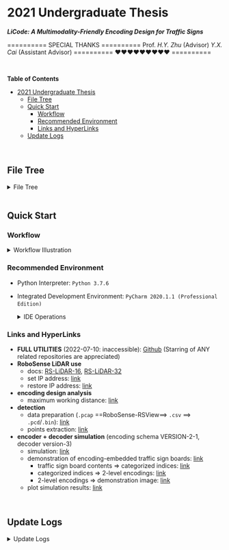 # 2021 Undergraduate Thesis

***LiCode: A Multimodality-Friendly Encoding Design for Traffic Signs***

========== SPECIAL THANKS ==========
Prof. *H.Y. Zhu* (Advisor)
*Y.X. Cai* (Assistant Advisor)
========== ❤❤❤❤❤❤❤❤❤ ========== 


<br>


**Table of Contents**
<!-- MarkdownTOC -->

- [2021 Undergraduate Thesis](#2021-undergraduate-thesis)
  - [File Tree](#file-tree)
  - [Quick Start](#quick-start)
    - [Workflow](#workflow)
    - [Recommended Environment](#recommended-environment)
    - [Links and HyperLinks](#links-and-hyperlinks)
  - [Update Logs](#update-logs)

<!-- /MarkdownTOC -->


<br>





<a id="file-tree"></a>
## File Tree


<details>
<summary>File Tree</summary>

```
📦Undergraduate Thesis                      // root directory `~/`
 ┣ 📂design_analysis                       // [DIRECTORY] general encoding design analysis (w.r.t. bars, distances, etc.)
 ┃ ┣ 📂__deprecated__                     // [DIRECTORY] deprecated implementations (wrapped in ~/design_analysis/*.py) 
 ┃ ┃ ┣ 📜2_by_1_encoding_2_per_bar.py    // deprecated
 ┃ ┃ ┣ 📜2_by_4_encoding_2_per_bar.py    // deprecated
 ┃ ┃ ┣ 📜2_by_5_encoding_1_per_bar.py    // deprecated
 ┃ ┃ ┗ 📜max_distance_calculation.py     // deprecated
 ┃ ┣ 📜level_1_duplicate_check.py         // [class-oriented] check for possible duplicate sampling results of the level-1 encodings, by means of numerical simulation (iteratively select starting location values and/or sample points margin values) (with examples in `__main__`)
 ┃ ┗ 📜max_dist_cal.py                    // [class-oriented] general calculator for the theoretically-possible level-1/2 encoding maximum working ranges (with examples in `__main__`)
 ┣ 📂detection                             // [DIRECTORY] detection, which: (1) extract sample points that fall on the encoding-embedded traffic sign boards, out of the raw LiDAR point cloud data; and then (2) post-process to acquire a matrix-like binary representation that can be further used to complete the decoding operations. ([NOTE] unless specified, all scripts/settings are for sequence #1/#6, frame 320/321/322)
 ┃ ┣ 📂data_prep                          // [DIRECTORY] data preparation, i.e., to convert `.csv` files (exported from the `.pcap` LiDAR files through RoboSense RSView) to `.pcd` files and further to `.bin` files (shared by CYX) ([ALERT] some dependencies rely on `pcd2bin2` conda virtual environment on the 9991 server)
 ┃ ┃ ┣ 📂bin                             // [DIRECTORY] converted `.bin` files
 ┃ ┃ ┃ ┗ 📂seq60
 ┃ ┃ ┃ ┃ ┣ 📜seq60_00000__320.bin       // sequence #1/#6 (file `2021-10-27-19-11-43-RS-32-Data.pcap`, filename omitted below), frame 320
 ┃ ┃ ┃ ┃ ┣ 📜seq60_00000__321.bin       // sequence #1/#6, frame 321
 ┃ ┃ ┃ ┃ ┗ 📜seq60_00000__322.bin       // sequence #1/#6, frame 322
 ┃ ┃ ┣ 📂csv                              // [DIRECTORY] exported `.csv` files
 ┃ ┃ ┃ ┣ 📜2021-10-27-19-11-43-RS-32-Data (Frame 0320).csv
 ┃ ┃ ┃ ┣ 📜2021-10-27-19-11-43-RS-32-Data (Frame 0321).csv
 ┃ ┃ ┃ ┣ 📜2021-10-27-19-11-43-RS-32-Data (Frame 0322).csv
 ┃ ┃ ┃ ┗ 📜2021-10-27-19-11-43-RS-32-Data.pcap
 ┃ ┃ ┣ 📂seq60                            // [DIRECTORY] converted `.pcd` files
 ┃ ┃ ┃ ┣ 📜320.pcd                       // sequence #1/#6, frame 320
 ┃ ┃ ┃ ┣ 📜321.pcd                       // sequence #1/#6, frame 321
 ┃ ┃ ┃ ┗ 📜322.pcd                       // sequence #1/#6, frame 322
 ┃ ┃ ┣ 📜csv2trackerRes.sh                // bash script to execute on the 9991 server (just for reference)
 ┃ ┃ ┣ 📜loadtypicalCSV.py                // script to convert `.csv` to `.pcd` ([NOTE] check the floating point accuracy and intensity normalization operations)
 ┃ ┃ ┗ 📜pcd2bin.py                       // script to convert `.pcd` to `.bin` ([ALERT] some dependencies rely on `pcd2bin2` conda virtual environment on the 9991 server)
 ┃ ┗ 📂my_detection                        // [DIRECTORY] detection operations
 ┃ ┃ ┣ 📂data                             // data files
 ┃ ┃ ┃ ┣ 📜0001.pcd                      // can be ignored
 ┃ ┃ ┃ ┣ 📜seq60_00000__1-320.bin        // sequence #1/#6, frame 320
 ┃ ┃ ┃ ┣ 📜seq60_00000__1-321.bin        // sequence #1/#6, frame 320
 ┃ ┃ ┃ ┣ 📜seq60_00000__1-322.bin        // sequence #1/#6, frame 320
 ┃ ┃ ┃ ┣ 📜seq60_00000__3-268.bin        // sequence #3/#6 (file `2021-10-27-19-14-57-RS-32-Data.pcap`, filename omitted below), frame 268
 ┃ ┃ ┃ ┗ 📜seq60_00000__3-297.bin        // sequence #3/#6, frame 297
 ┃ ┃ ┣ 📂plot_binary                      // [DIRECTORY] scripts to plot the binarized matrix-like representation of the traffic sign board sample points
 ┃ ┃ ┃ ┣ 📜binarized-old.png             // old example figure
 ┃ ┃ ┃ ┣ 📜binarized.png                 // example figure
 ┃ ┃ ┃ ┣ 📜binary.npy                    // data of the example representation
 ┃ ┃ ┃ ┗ 📜plot_binary.py                // script
 ┃ ┃ ┣ 📂tests                            // [DIRECTORY] some test scripts (omitted in version control)
 ┃ ┃ ┃ ┣ 📜cluster_dbscan.py             // generate clusters in the raw LiDAR point cloud, by means of DBSCAN
 ┃ ┃ ┃ ┣ 📜cluster_euclidean.py          // [todo] [copied from web] generate clusters in the raw LiDAR point cloud, according to the euclidean distances between points
 ┃ ┃ ┃ ┣ 📜cluster_euclidean_kdtree.py   // [todo] [copied from web] generate clusters in the raw LiDAR point cloud, according to the euclidean distances between points and using KD-tree
 ┃ ┃ ┃ ┣ 📜plane_open3d.py               // fit a plane for the given points, using `open3d` APIs
 ┃ ┃ ┃ ┣ 📜plane_sklearn-1.py            // [todo] fit a plane for the given points, using `sklearn` APIs (approach 1)
 ┃ ┃ ┃ ┣ 📜plane_sklearn-2.py            // [todo] fit a plane for the given points, using `sklearn` APIs (approach 1)
 ┃ ┃ ┃ ┣ 📜points.npy                    // points (which can be generally regarded as all those fall on the encoding-embedded traffic sign) for plane fitting
 ┃ ┃ ┃ ┣ 📜points_on_board_2d_distribution.py
 ┃ ┃ ┃ ┃                                 // visualize the 2d-distribution (w.r.t. fit line) of the given points, with z-axis removed
 ┃ ┃ ┃ ┣ 📜points_on_board_3d_distribution.py
 ┃ ┃ ┃ ┃                                 // [todo] visualize the 3d-distribution (w.r.t. fit plane) of the given points
 ┃ ┃ ┃ ┣ 📜points_on_off_board.py        // scripts to check whether: (1) all off-board points are mapped to range image pixels `P`; (2) there exist some on-board points that map to each range image pixel `p \in P`
 ┃ ┃ ┃ ┣ 📜points_proj_dup_cnt.npy       // a matrix of a size the same as the range image, where each element is the number of points (in the raw point cloud) that are mapped to the range image pixel at the corresponding location
 ┃ ┃ ┃ ┣ 📜points_xyz_off_board.npy      // all off-board points (selected by empirical coordinates threshold criterions)
 ┃ ┃ ┃ ┣ 📜points_xyz_on_board.npy       // all on-board points (selected by empirical coordinates threshold criterions)
 ┃ ┃ ┃ ┣ 📜projection_example.py         // [todo] [copied from web] some seemingly-working plane projection codes
 ┃ ┃ ┃ ┣ 📜range_data.npy                // range image data
 ┃ ┃ ┃ ┣ 📜show_points_dup_cnt.py        // visualize the representing image of file `points_proj_dup_cnt.npy`
 ┃ ┃ ┃ ┗ 📜show_range_image.py           // visualize the representing range image of file `range_data.npy`
 ┃ ┃ ┣ 📂utils                            // [DIRECTORY] opne3d-oriented 3d point cloud visualization: reference scripts, setting files, etc.
 ┃ ┃ ┃ ┣ 📂pt_cloud_color_bar            // [DIRECTORY] images of the color bars used while visualizing point clouds by the intensity of each point
 ┃ ┃ ┃ ┣ 📜BV_1440.json                  // can be neglected
 ┃ ┃ ┃ ┣ 📜camera-plate.json             // camera settings (angle of view) used while visualizing traffic sign board points
 ┃ ┃ ┃ ┣ 📜camera_option-old.json        // can be neglected
 ┃ ┃ ┃ ┣ 📜camera_option.json            // camera settings (angle of view) used while visualizing the entire raw point cloud
 ┃ ┃ ┃ ┗ 📜open3d_view.py                // [copied from web] reference codes to: (1) create camera settings; (2) use existing camera settings
 ┃ ┃ ┣ 📜board_extractor.py               // scripts to extract all the sample points that fall on encoding-embedded traffic sign boards, out of the entire point cloud
 ┃ ┃ ┣ 📜data_loader.py                   // `.bin` point cloud file data loader 
 ┃ ┃ ┣ 📜do_extraction.py                 // entry scripts for the detection operations
 ┃ ┃ ┣ 📜plane_projection.py              // scripts to post-process the extracted points (that fall on the encoding-embedded traffic sign boards), so as to acquire the matrix-like binary representation
 ┃ ┃ ┣ 📜point_cloud_visualization.py     // utilities for visualizing point cloud data
 ┃ ┃ ┗ 📜test.py                          // can be ignored
 ┣ 📂environment                            // environment setting scripts for RoboSense LiDAR device
 ┃ ┣ 📜IP Settings.PNG                     // demonstration of the required static IP address settings
 ┃ ┣ 📜Restore IP Address to DHCP.bat      // scripts to restore static IP address to DHCP
 ┃ ┗ 📜Set IP Address.bat                  // set IP address to the required static one
 ┣ 📂simulation                             // [DIRECTORY] simulation: (1) traffic sign board contents => categorized (level-1/2/3) indices; (2) categorized indices => embedded encodings to be placed onto traffic sign boards of the corresponding shapes; (3) sample at different distances; (4) w.r.t. the sampled results, attempt to decode, so as to extract the corresponding traffic sign contents
 ┃ ┣ 📂analysis                             // [DIRECTORY] analyze sampling properties or encoding designs
 ┃ ┃ ┣ 📜advanced_property_search.py       // [todo] scripts to search for encoding designs with advanced properties
 ┃ ┃ ┣ 📜lidar_resolution_analysis.py      // scripts to analyze the line resolution of LiDAR at different distances
 ┃ ┃ ┣ 📜sample_cnt_analysis.py            // scripts to analyze the difference of the number of sample points that fall on each bar (more specifically, adjacent bars) of the encodings
 ┃ ┃ ┣ 📜sample_cnt_analysis__avg.png      // result image of `sample_cnt_analysis.py`: avergae difference
 ┃ ┃ ┣ 📜sample_cnt_analysis__cnt_cnt_cat.png
 ┃ ┃ ┣                                     // result image of `sample_cnt_analysis.py`: difference by value
 ┃ ┃ ┣ 📜sample_cnt_analysis__max.png      // result image of `sample_cnt_analysis.py`: maximum difference
 ┃ ┃ ┗ 📜sample_cnt_analysis__min.png      // result image of `sample_cnt_analysis.py`: minimum difference
 ┃ ┣ 📂data_v1                              // [DIRECTORY] VERSION-1 encoding schema of traffic sign board contents (i.e. contents => level-1/2/3 categorized indices)
 ┃ ┃ ┣ 📜classification.png                // Chinese traffic sign board classifications, from paper **Traffic-Sign Detection and Classification in the Wild__CVPR 2016*
 ┃ ┃ ┣ 📜constants.py                      // constants of the encoding schema
 ┃ ┃ ┗ 📜taffic_signs.py                   // [class-oriented] utilities of the encoding schema (with examples in `__main__`)
 ┃ ┣ 📂data_v2                              // [DIRECTORY] VERSION-2 encoding schema of traffic sign board contents (i.e. contents => level-1/2/3 categorized indices)
 ┃ ┃ ┣ 📜constants.py                      // constants of the encoding schema
 ┃ ┃ ┗ 📜taffic_signs.py                   // [class-oriented] utilities of the encoding schema (with examples in `__main__`)
 ┃ ┣ 📂encoding_v1_1                        // [DIRECTORY] [deprecated] VERSION-1-1 traffic sign board content indices => on-board embedded encodings
 ┃ ┃ ┣ 📜encode_v1_1.py                    // encoder scripts
 ┃ ┃ ┗ 📜__init__.py                       // to make it package alike
 ┃ ┣ 📂encoding_v1_2                        // [DIRECTORY] VERSION-1-2 traffic sign board content indices => on-board embedded encodings (3 levels)
 ┃ ┃ ┣ 📜decode_v1_2.py                    // decoder scripts
 ┃ ┃ ┣ 📜encode_v1_2.py                    // encoder scripts
 ┃ ┃ ┣ 📜pattern_v1_2.py                   // level-1 encoding patterns
 ┃ ┃ ┣ 📜substring_match_BM.py             // scripts for sub-string matching, by means of Boyer-Moore Algorithm
 ┃ ┃ ┗ 📜__init__.py                       // to make it package alike
 ┃ ┣ 📂encoding_v2_1                        // [DIRECTORY] [deprecated] VERSION-2-1 traffic sign board content indices => on-board embedded encodings (2 levels)
 ┃ ┃ ┣ 📜back_trace_min_ex.py              // minimum example of the back tracing method used in decoding
 ┃ ┃ ┣ 📜decode_v2_1_ver1.py               // decoder scripts version-1: can be ignored
 ┃ ┃ ┣ 📜decode_v2_1_ver2_0.py             // decoder scripts version-2-0: (1) brute force starting locations to extract points that fall on the encodings part only; (2) brute force starting locations to decode
 ┃ ┃ ┣ 📜decode_v2_1_ver2_1.py             // decoder scripts version-2-1: (1) back-trace to extract points that fall on the encodings part only; (2) brute force starting locations to decode
 ┃ ┃ ┣ 📜decode_v2_1_ver3.py               // decoder scripts version-3: (1) back-trace to extract points that fall on the encodings part only; (2) decode by the sample-point-to-binary-bit combining scehma deteremined by the back-tracing extraction results
 ┃ ┃ ┣ 📜encode_v2_1.py                    // encoder scripts
 ┃ ┃ ┣ 📜pattern_v2_1.py                   // level-1 encoding patterns
 ┃ ┃ ┣ 📜substring_match_BM.py             // scripts for sub-string matching, by means of Boyer-Moore Algorithm
 ┃ ┃ ┗ 📜__init__.py                       // to make it package alike
 ┃ ┣ 📂tests                                // [DIRECTORY] scripts to run simulations of all encoder & decoder implementation
 ┃ ┃ ┣ 📂canvas_img                        // [DIRECTORY] images of simulated traffic sign boards with embedded encodings
 ┃ ┃ ┃ ┣ 📜canvas_v1_1.png                // VERSION-1-1
 ┃ ┃ ┃ ┣ 📜canvas_v1_2.png                // VERSION-1-2
 ┃ ┃ ┃ ┣ 📜canvas_v2_1.png                // VERSION-2-1
 ┃ ┃ ┃ ┣ 📜canvas_v2_1__cir00.png         // VERSION-2-1: circle (without scaled height; without optimal height:width ratio)
 ┃ ┃ ┃ ┣ 📜canvas_v2_1__cir01.png         // VERSION-2-1: circle (without scaled height; with optimal height:width ratio)
 ┃ ┃ ┃ ┣ 📜canvas_v2_1__cir10.png         // VERSION-2-1: circle (with scaled height; without optimal height:width ratio)
 ┃ ┃ ┃ ┣ 📜canvas_v2_1__cir11.png         // VERSION-2-1: circle (with scaled height; with optimal height:width ratio)
 ┃ ┃ ┃ ┣ 📜canvas_v2_1__rect00.png        // VERSION-2-1: rectangle (without scaled height; without optimal height:width ratio)
 ┃ ┃ ┃ ┣ 📜canvas_v2_1__rect01.png        // VERSION-2-1: rectangle (without scaled height; with optimal height:width ratio)
 ┃ ┃ ┃ ┣ 📜canvas_v2_1__rect10.png        // VERSION-2-1: rectangle (with scaled height; without optimal height:width ratio)
 ┃ ┃ ┃ ┣ 📜canvas_v2_1__rect11.png        // VERSION-2-1: rectangle (with scaled height; with optimal height:width ratio)
 ┃ ┃ ┃ ┣ 📜canvas_v2_1__tri00.png         // VERSION-2-1: triangke (without scaled height; without optimal height:width ratio)
 ┃ ┃ ┃ ┣ 📜canvas_v2_1__tri01.png         // VERSION-2-1: triangke (without scaled height; with optimal height:width ratio)
 ┃ ┃ ┃ ┣ 📜canvas_v2_1__tri10.png         // VERSION-2-1: triangke (with scaled height; without optimal height:width ratio)
 ┃ ┃ ┃ ┗ 📜canvas_v2_1__tri11.png         // VERSION-2-1: triangke (with scaled height; with optimal height:width ratio)
 ┃ ┃ ┣ 📜plot_binary.py                    // sciipts to plot the given sample results (all as binary pits)
 ┃ ┃ ┣ 📜sample.npy                        // example sample results
 ┃ ┃ ┣ 📜sample_binarized.png              // plot of `sample.npy` by `plot_binary.py`
 ┃ ┃ ┣ 📜test_encoding_v1_1.py             // entry scripts of running simulation for encoding schema VERSION-1-1
 ┃ ┃ ┣ 📜test_encoding_v1_2.py             // entry scripts of running simulation for encoding schema VERSION-1-2
 ┃ ┃ ┣ 📜test_encoding_v2_1_ver1.py        // entry scripts of running simulation for encoding schema VERSION-2-1, using decoder version-1
 ┃ ┃ ┣ 📜test_encoding_v2_1_ver2_0.py      // entry scripts of running simulation for encoding schema VERSION-2-1, using decoder version-2-0
 ┃ ┃ ┣ 📜test_encoding_v2_1_ver2_1.py      // entry scripts of running simulation for encoding schema VERSION-2-1, using decoder version-2-1
 ┃ ┃ ┗ 📜test_encoding_v2_1_ver3.py        // entry scripts of running simulation for encoding schema VERSION-2-1, using decoder version-2
 ┃ ┣ 📂tests_plots                          // [DIRECTORY] simulation result plots
 ┃ ┃ ┣ 📂plots                             // [DIRECTORY] simulation result plots
 ┃ ┃ ┣ 📜draw.py                           // scripts to plot simulation results
 ┃ ┃ ┣ 📜raw_results-before avlid debug.txt// can be ignored, old results
 ┃ ┃ ┣ 📜raw_results.txt                   // simulation results of encoding schema VERSION-2-1, using deocder version-2-0 and version-2-1
 ┃ ┃ ┗ 📜raw_results_v3.txt                // simulation results of encoding schema VERSION-2-1, using deocder version-3
 ┃ ┣ 📜exceptions.py                        // scripts implementing exceptions that will possibly occur during decoding
 ┃ ┣ 📜lidar_points.py                      // [class-oriented] scripts simulating LiDAR sampling at different distances (with examples in `__main__`)
 ┃ ┣ 📜sign_boards.py                       // [class-oriented] scripts simulating placing encodings onto traffic sign boards (with examples in `__main__`)
 ┃ ┣ 📜test.py                              // can be ignored
 ┃ ┣ 📜utils.py                             // scripts implementing some utilities
 ┃ ┗ 📜visualization.py                     // [class-oriented] scripts implementing the visulaization of encoding-embedded traffic sign boards (with examples in `__main__`)    
 ┣ 📜.gitignore                              // git ignore file
 ┗ 📜README.md                               // readme file
```

</details>




<br>


<a id="quick-start"></a>
## Quick Start


<a id="workflow"></a>
### Workflow

<details>
<summary>Workflow Illustration</summary>

![](./_readme_pics/000workflow-1.png)
![](./_readme_pics/000workflow-2.png)

[**Note**] in the illustration above:
+ encoding schema (traffic sign boards contents => categorized indices) used are implemented in [data_v2](./simulation/data_v2/)
+ encoder (categorized indices => 2-level encodings) are implemented in [link](./simulation/encoding_v2_1/encode_v2_1.py)

</details>



<a id="recommended-environment"></a>
### Recommended Environment

+ Python Interpreter: `Python 3.7.6`
+ Integrated Development Environment: `PyCharm 2020.1.1 (Professional Edition)`
  <details>
  <summary>IDE Operations</summary>

  Mark Directory as Sources Root (so as to fix the problem of relative imports)
  + `./detection/my_detection`
  + `./detection/my_detection/tests`
  + `./simulation/data_v1`
  + `./simulation/data_v2`
  </details>



<a id="links-and-hyperlinks"></a>
### Links and HyperLinks

+ **FULL UTILITIES** (2022-07-10: inaccessible): [Github](https://github.com/marridG/2021-Undergraduate-Thesis) (Starring of ANY related repositories are appreciated)
+ **RoboSense LiDAR use**
  + docs: [RS-LiDAR-16](https://www.robosense.cn/resources-27), [RS-LiDAR-32](https://www.robosense.cn/resources-24)
  + set IP address: [link](environment/Set%20IP%20Address.bat)
  + restore IP address: [link](environment/Restore%20IP%20Address%20to%20DHCP.bat)
+ **encoding design analysis**
  + maximum working distance: [link](./design_analysis/max_dist_cal.py)
+ **detection**
   + data preparation (`.pcap` \==RoboSense-RSView==> `.csv` ==> `.pcd`/`.bin`): [link](./detection/data_prep/)
   + points extraction: [link](./detection/my_detection/do_extraction.py)
+ **encoder + decoder simulation** (encoding schema VERSION-2-1, decoder version-3)
  + simulation: [link](./simulation/tests/test_encoding_v2_1_ver3.py)
  + demonstration of encoding-embedded traffic sign boards: [link](./simulation/tests/canvas_img/canvas_v2_1__tri11.png)
    + traffic sign board contents => categorized indices: [link](./simulation/data_v2/taffic_signs.py)
    + categorized indices => 2-level encodings: [link](./simulation/encoding_v2_1/encode_v2_1.py)
    + 2-level encodings => demonstration image: [link](simulation/visualization.py)
  + plot simulation results: [link](./simulation/tests_plots/draw.py)




<br>

<a id="update-logs"></a>
## Update Logs

<details>
<summary>Update Logs</summary>

+ *Mon Jun 27 18:45:50 2022*:
    - **[DESCRIPTION]** rename `.bin` files & uodate `do_extraction.py` correspondingly
+ *Mon Jun 27 11:05:05 2022*:
    - **[DESCRIPTION]** in `plane_projection.py`: annotate visualization for plane fitting point removal
+ *Mon Jun 27 11:03:21 2022*:
    - **[DESCRIPTION]** in `plane_projection.py`: (1) add point removal for plane fitting; (2) bug fix: wrong points selection after statistical outlier removal
+ *Mon Jun 27 10:32:26 2022*:
    - **[DESCRIPTION]** in `plane_projection.py`: add on-off board points splitter as the very beggining
+ *Mon Jun 27 10:29:43 2022*:
    - **[DESCRIPTION]** in `board_extractor.py`: finish modifications: add visualization results of no-missing points
+ *Tue Jun 21 19:55:28 2022*:
    - **[DESCRIPTION]** in file `plane_projection.py`: some plane fitting attempts (not that successful)
+ *Tue Jun 21 19:50:50 2022*:
    - **[DESCRIPTION]** in file `plane_projection.py`: enable point cloud visualization, where points are colored by intensity values; some plane fitting attempts (not that successful)
+ *Tue Jun 21 19:47:52 2022*:
    - **[DESCRIPTION]** in file `board_extractor.py`: (1) [bug fix] fix missing 3D points corresponding to 2D clusters; (2) [visualization] add visualization at each step (colored by intensity). TODO: update visualization correspondingly
+ *Tue Jun 21 19:44:34 2022*:
    - **[DESCRIPTION]** in file `do_extraction.py`: modify filenames for data of different frames; modify raw data visualization by limiting the visible point cloud range to provide better observation for the test plate
+ *Tue Jun 21 19:42:46 2022*:
    - **[DESCRIPTION]** ignore `.pkl` files & remove previously added `extract_results.pkl`
+ *Tue Jun 21 19:29:52 2022*:
    - **[DESCRIPTION]** ignore `.pcap`, `.csv` files
+ *Tue Jun 21 11:15:10 2022*:
    - **[DESCRIPTION]** add more data: frame #320, #322
+ *Fri Jun 17 10:41:33 2022*:
    - **[DESCRIPTION]** update `.gitignore`: ignore test scripts in detection
+ *Mon Jun 13 14:48:49 2022*:
    - **[DESCRIPTION]** `in design_analysis/max_dist_cal.py`: add method `cal_dist_by_hw`, which calculate the maximum distance by the given bar height and width, regardless of the shape
+ *Mon Jun 13 10:57:07 2022*:
    - **[DESCRIPTION]** in `design_analysis/max_dist_cal.py`: add some default values
+ *Mon Jun 13 10:53:12 2022*:
    - **[DESCRIPTION]** in `design_analysis/max_dist_cal.py`: add some annotations
+ *Mon Jun 13 10:48:29 2022*:
    - **[DESCRIPTION]** in `design_analysis/max_dist_cal.py`: allow changing default sign board sizes; make bar height&width calculation method public
+ *Sat Jun 11 21:32:08 2022*:
    - **[DESCRIPTION]** finish max distance calculation: (1) calculation; (2) optimal ratio finder
+ *Sat Jun 11 16:42:37 2022*:
    - **[DESCRIPTION]** add deprecated files of design analysis
+ *Sat Jun 11 15:37:17 2022*:
    - **[DESCRIPTION]** finish max distance calculation. further todo: best height:width ratio finder
+ *Thu Jun 9 20:53:12 2022*:
    - **[DESCRIPTION]** init max distance calculation. todo: test, optimal ratio numerical validator
+ *Thu Jun 9 17:46:43 2022*:
    - **[DESCRIPTION]** add numerical simulation for possible duplicate sample results of level 1 sequences
+ *Mon Jun 13 14:48:49 2022*:
    - **[DESCRIPTION]** in `design_analysis/max_dist_cal.py`: add method `cal_dist_by_hw`, which calculate the maximum distance by the given bar height and width, regardless of the shape
+ *Mon Jun 13 10:57:07 2022*:
    - **[DESCRIPTION]** in `design_analysis/max_dist_cal.py`: add some default values
+ *Mon Jun 13 10:53:12 2022*:
    - **[DESCRIPTION]** in `design_analysis/max_dist_cal.py`: add some annotations
+ *Mon Jun 13 10:48:29 2022*:
    - **[DESCRIPTION]** in `design_analysis/max_dist_cal.py`: allow changing default sign board sizes; make bar height&width calculation method public
+ *Sat Jun 11 21:32:08 2022*:
    - **[DESCRIPTION]** finish max distance calculation: (1) calculation; (2) optimal ratio finder
+ *Sat Jun 11 16:42:37 2022*:
    - **[DESCRIPTION]** add deprecated files of design analysis
+ *Sat Jun 11 15:39:20 2022*:
    - **[DESCRIPTION]** remove local pole-localization repo clone
+ *Sat Jun 11 15:37:17 2022*:
    - **[DESCRIPTION]** finish max distance calculation. further todo: best height:width ratio finder
+ *Thu Jun 9 20:53:12 2022*:
    - **[DESCRIPTION]** init max distance calculation. todo: test, optimal ratio numerical validator
+ *Thu Jun 9 17:46:43 2022*:
    - **[DESCRIPTION]** add numerical simulation for possible duplicate sample results of level 1 sequences
+ *Mon Jun 6 20:07:10 2022*:
    - **[DESCRIPTION]** add binary sample result plot drawer
+ *Mon Jun 6 20:05:16 2022*:
    - **[DESCRIPTION]** add plot drawer: no titles + larger labels version, for circle-11X only
+ *Mon Jun 6 20:03:57 2022*:
    - **[DESCRIPTION]** adjust plot margin settings
+ *Mon Jun 6 20:01:29 2022*:
    - **[DESCRIPTION]** add decoder timer
+ *Mon Jun 6 19:56:59 2022*:
    - **[DESCRIPTION]** add binary results plotter
+ *Mon Jun 6 19:56:43 2022*:
    - **[DESCRIPTION]** slight directory updates: move color bars for point cloud visualization to `utils/pt_cloud_color_bar`
+ *Mon Jun 6 19:53:49 2022*:
    - **[DESCRIPTION]** add open3d camera settings for sign boards view only
+ *Mon Jun 6 19:49:37 2022*:
    - **[DESCRIPTION]** ignore `*.npy`
+ *Mon Jun 6 19:49:00 2022*:
    - **[DESCRIPTION]** add point cloud visualizer: point color by intensity
+ *Mon Jun 6 19:48:15 2022*:
    - **[DESCRIPTION]** add timer for the detection scripts
+ *Sat May 14 16:39:12 2022*:
    - **[DESCRIPTION]** Merge branch 'detection_pole'
+ *Sat May 14 16:34:32 2022*:
    - **[DESCRIPTION]** plane projection codes TO-BE-DEBUGGED
+ *Sat May 14 16:14:41 2022*:
    - **[DESCRIPTION]** in file `lidar_resolution_analysis.py`: change some settings for thesis writing
+ *Sun May 8 19:26:33 2022*:
    - **[DESCRIPTION]** board extraction: add camera options for the visualizer
+ *Sun May 8 19:26:07 2022*:
    - **[DESCRIPTION]** board extraction: finish the board extractor and useful visualizer
+ *Sun May 8 19:24:26 2022*:
    - **[DESCRIPTION]** board extraction: finish the data loader for `.bin` files
+ *Sun May 8 19:23:27 2022*:
    - **[DESCRIPTION]** finish data prep (scripts are run on server) & get the result `.pcd` and `.bin` files from the given `.csv` file
+ *Sun May 8 19:22:06 2022*:
    - **[DESCRIPTION]** finish pole-localization repo understanding
+ *Thu May 5 15:16:37 2022*:
    - **[DESCRIPTION]** init pole localization repo
+ *Thu May 5 15:07:09 2022*:
    - **[DESCRIPTION]** draw some plots
+ *Thu May 5 15:06:08 2022*:
    - **[DESCRIPTION]** update to-be-avoided indices & modify correspondingly
+ *Thu May 5 15:04:35 2022*:
    - **[DESCRIPTION]** finish decoder v3 for encoding v2.1
+ *Fri Apr 22 09:47:34 2022*:
    - **[DESCRIPTION]** init plot drawing scripts: in file `draw.py`, also update .gitignore to ignore `.txt` data files
+ *Fri Apr 22 09:42:46 2022*:
    - **[DESCRIPTION]** init decoder V2-ver3. decoder WORKFLOW: deocde by back trace
+ *Thu Apr 21 18:54:56 2022*:
    - **[DESCRIPTION]** slight updates in file `data_v2/constants.py`
+ *Wed Apr 20 18:29:59 2022*:
    - **[DESCRIPTION]** init & finish ver2-1 decoder & test scripts. detection in decoder: detect & slice by starting 0 in the first category_1 line
+ *Wed Apr 20 18:28:33 2022*:
    - **[DESCRIPTION]** rename ver2 decoder to ver2_0; add batch test runner in file `test_encoding_v2_1_ver2_0.py`; bug fix in file `decode_v2_1_ver2_0.py`: failed to remove bottom all-one lines, wrong calculation of maximum lines of sample points on the encoding part if scale height is used
+ *Sun Apr 17 21:57:28 2022*:
    - **[DESCRIPTION]** init encoding v2.1 ver3 decoder. decoder WORKFLOW: raw points -> decode by starting 0 to find patterns -> slice raw points -> iteratively decode
+ *Sun Apr 17 21:56:46 2022*:
    - **[DESCRIPTION]** add codes for avoid-divide-by-zero problem & round(0.5)=0/1 problem BUT NOT implemented (still remain annotated)
+ *Sun Apr 17 21:55:40 2022*:
    - **[DESCRIPTION]** test something in file `pattern_v2_1.py` BUT nothing is changed w.r.t. the general behaviour
+ *Sun Apr 17 21:52:51 2022*:
    - **[DESCRIPTION]** finish encoding v2.1 ver1 decoder debug for extremely bad accuracy at 10-30m: previously failed to remove above all-one lines, PLUS influence-unknown factors (hori starting loc range, round(0.5)=0/1, whether to stop once 1 pattern is found). decoder WORKFLOW: raw points -> iteratively decode to find patterns -> slice decoded points
+ *Sun Apr 17 21:50:14 2022*:
    - **[DESCRIPTION]** finish encoding-v2.1 ver2 decoder & part statistical tests: raw points -> iteratively decode to find patterns -> slice raw points -> iteratively decode
+ *Sun Apr 17 15:38:42 2022*:
    - **[DESCRIPTION]** add vert/hori step size settings in method `sample_at_distance()` in file `lidar_points.py`
+ *Thu Apr 14 15:59:34 2022*:
    - **[DESCRIPTION]** enable cnt delta swith, all ones switch
+ *Mon Apr 11 12:56:07 2022*:
    - **[DESCRIPTION]** slight plot labels updates, in file `sample_cnt_analysis.py`
+ *Sun Apr 10 18:49:11 2022*:
    - **[DESCRIPTION]** slight updates: add assertion that the number of bars is not ZERO, in method `decode_one_line()` in file utils.py
+ *Sun Apr 10 18:36:16 2022*:
    - **[DESCRIPTION]** slight error update for No-Zero-In-Sample-Points in method `decode()` in file `decode_v2_1.py`: change AssertionError to DecodeFailure
+ *Sun Apr 10 18:25:25 2022*:
    - **[DESCRIPTION]** [Tested] enable decoder for triangle & circle boards
+ *Sat Apr 9 17:35:49 2022*:
    - **[DESCRIPTION]** update encoding v2.1 test codes for more settings
+ *Sat Apr 9 14:46:15 2022*:
    - **[DESCRIPTION]** update to enable placing encodings onto triangle&circle traffic sign boards
+ *Sat Apr 9 14:44:53 2022*:
    - **[DESCRIPTION]** slight debug message updates
+ *Fri Apr 8 11:22:56 2022*:
    - **[DESCRIPTION]** add naive search codes for possible advanced properties, as in file: `advanced_property_search.py`
+ *Fri Apr 8 11:21:56 2022*:
    - **[DESCRIPTION]** move all analysis-related files to `~/simulation/analysis/`
+ *Fri Apr 8 10:19:16 2022*:
    - **[DESCRIPTION]** slight updates for scaled height test support
+ *Fri Apr 8 10:18:31 2022*:
    - **[DESCRIPTION]** bug fix in decode_v2_1.py: (1) iter hori starting point range, TO min(schema_width, margin); (2) is_complete info of tolerated results
+ *Fri Apr 8 10:17:02 2022*:
    - **[DESCRIPTION]** add analysis for the delta of the number of sampled points that fall into each bar, as in: `sample_cnt_analysis.py`
+ *Thu Apr 7 14:50:36 2022*:
    - **[DESCRIPTION]** finish encoding v2.1 (rectangle)
+ *Sun Apr 3 21:28:07 2022*:
    - **[DESCRIPTION]** lidar points sampling: slight debug message updates
+ *Sun Apr 3 21:20:08 2022*:
    - **[DESCRIPTION]** lidar points sampling: slight debug message updates
+ *Sun Apr 3 20:59:19 2022*:
    - **[DESCRIPTION]** encoding v2.1: finish draft version of the entire en/decoding&test, under the condition that a "overflowing" number of points (hori&vert) are sampled. TODO: fewer sampled points cases, different encoding height on the board
+ *Sun Apr 3 20:56:25 2022*:
    - **[FILES]**: [traffic_signs.py](./simulation/data_v2/traffic_signs.py)
    - **[DESCRIPTION]** fix bugs in data v2 `traffic_signs.py`: in method `get_sign_info_by_idx()`, "is_complete" info is missing in the returned results
+ *Sun Apr 3 20:55:17 2022*:
    - **[DESCRIPTION]** add newly-found TODO problems to v1.2 decoding
+ *Sun Apr 3 16:17:46 2022*:
    - **[DESCRIPTION]** fix message-printing bugs in data v2
+ *Sun Apr 3 15:14:55 2022*:
    - **[DESCRIPTION]** fix import bugs in data v2
+ *Sun Apr 3 15:12:47 2022*:
    - **[DESCRIPTION]** add encoding v2.1 (codes copied from v1.2); finish the encoding + pattern parts
+ *Fri Apr 1 10:27:20 2022*:
    - **[DESCRIPTION]** slight filenames updates for previously committed encoding designs version name changes
+ *Fri Apr 1 09:30:21 2022*:
    - **[DESCRIPTION]** add data_v2
+ *Fri Apr 1 09:25:48 2022*:
    - **[DESCRIPTION]** rename data encoding: data->data_v1
+ *Fri Apr 1 09:24:28 2022*:
    - **[DESCRIPTION]** rename encoding designs: v1->v1_1, v2->v1_2
+ *Fri Apr 1 09:15:04 2022*:
    - **[DESCRIPTION]** remove all codes in `test.py`
+ *Fri Apr 1 09:14:52 2022*:
    - **[DESCRIPTION]** statistical successful rate analysis
+ *Sun Mar 27 19:38:23 2022*:
    - **[DESCRIPTION]** almost finish V2 encoding: both encoding & decoding & test
+ *Sun Mar 27 19:37:43 2022*:
    - **[DESCRIPTION]** add some annotations
+ *Sun Mar 27 18:40:29 2022*:
    - **[DESCRIPTION]** add handlers of traffic signs (& add annotations): extract sign str info by category_1, category_2(local ref idx) and/or num indices
+ *Sun Mar 27 17:14:44 2022*:
    - **[DESCRIPTION]** modify LiDAR sampling: add location info, delete distance->margin functions; modify `test_encoding_v1.py` accordingly
+ *Sun Mar 27 17:11:05 2022*:
    - **[FILES]**: [exceptions.py](./simulation/exceptions.py)
    - **[DESCRIPTION]** finish `exceptions.py`: decode errors
+ *Wed Mar 16 23:35:36 2022*:
    - **[DESCRIPTION]** finish v2 encoding implementation
+ *Wed Mar 16 22:34:58 2022*:
    - **[DESCRIPTION]** slight updates: filename edit
+ *Wed Mar 16 22:34:25 2022*:
    - **[DESCRIPTION]** move encodings test scripts to `~/simulation/tests/`
+ *Wed Mar 16 18:12:49 2022*:
    - **[DESCRIPTION]** reformat data codes
+ *Wed Mar 16 17:49:52 2022*:
    - **[DESCRIPTION]** init v2 encoding
+ *Wed Mar 16 17:49:23 2022*:
    - **[FILES]**: [.gitignore](./.gitignore)
    - **[DESCRIPTION]** update .gitignore
+ *Wed Mar 16 17:48:53 2022*:
    - **[DESCRIPTION]** end of encoding v1
+ *Mon Mar 7 23:00:41 2022*:
    - **[FILES]**: [traffic_signs.py](./simulation/data_v1/taffic_signs.py)
    - **[DESCRIPTION]** rename class in `traffic_signs.py`: TrafficSigns to TrafficSignsData
+ *Mon Mar 7 23:00:32 2022*:
    - **[DESCRIPTION]** finish encoding v1
+ *Mon Mar 7 22:43:53 2022*:
    - **[DESCRIPTION]** change numbers on traffic signs to "discrete" distributions
+ *Mon Mar 7 21:53:35 2022*:
    - **[DESCRIPTION]** finish sampling the whole canvas; add several lines of annotation in visualization.py
+ *Mon Mar 7 20:53:34 2022*:
    - **[DESCRIPTION]** remove the "bright" color, which should be identical to that of the board
+ *Wed Mar 2 20:20:20 2022*:
    - **[DESCRIPTION]** add utils: degree <-> radian conversion
+ *Wed Mar 2 19:39:19 2022*:
    - **[DESCRIPTION]** something on lidar resolution analysis: line resolution w.r.t distance, angle resolution, sign size
+ *Tue Mar 1 13:00:04 2022*:
    - **[DESCRIPTION]** finish visualization codes: base "abstract-like" class, traffic sign boards
+ *Sun Feb 27 19:09:04 2022*:
    - **[DESCRIPTION]** finish encoding of the traffic signs (as "data")
+ *Sun Feb 27 15:15:03 2022*:
    - **[DESCRIPTION]** add environment setting bash scripts for LiDAR hardware
+ *Sun Feb 27 15:14:27 2022*:
    - **[FILES]**: [.gitignore](./.gitignore)  
    - **[DESCRIPTION]** add .gitignore
+ *Thu Jan 13 10:25:15 2022*:
    - **[DESCRIPTION]** Initial commit



</details>

